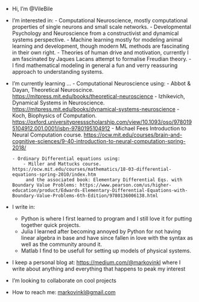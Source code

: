 - Hi, I’m @VileBile
- I’m interested in: 
      - Computational Neuroscience, mostly computational properties of single neurons and small scale networks.
      - Developmental Psychology and Neuroscience from a constructivist and dynamical systems perspective.
      - Machine learning mostly for modeling animal learning and development, though modern ML methods are fascinating in their own right.
      - Theories of human drive and motivation, currently I am fascinated by Jaques Lacans attempt to formalise Freudian theory.
      - I find mathematical modeling in general a fun and verry reassuring approach to understanding systems.
- I’m currently learning ...
      - Computational Neuroscience using:
          - Abbot & Dayan, Theoretical Neuroscince. https://mitpress.mit.edu/books/theoretical-neuroscience
          - Izhikevich, Dynamical Systems in Neuroscience. https://mitpress.mit.edu/books/dynamical-systems-neuroscience 
          - Koch, Biophysics of Computation. https://oxford.universitypressscholarship.com/view/10.1093/oso/9780195104912.001.0001/isbn-9780195104912
          - Michael Fees Introduction to Neural Computation course. https://ocw.mit.edu/courses/brain-and-cognitive-sciences/9-40-introduction-to-neural-computation-spring-2018/
      
      - Ordinary Differential equations using:
          - Miller and Mattucks course. https://ocw.mit.edu/courses/mathematics/18-03-differential-equations-spring-2010/index.htm
           and the associated book: Elementary Differential Eqs. with Boundary Value Problems: https://www.pearson.com/us/higher-education/product/Edwards-Elementary-Differential-Equations-with-Boundary-Value-Problems-6th-Edition/9780136006138.html
- I write in:
    - Python is where I first learned to program and I still love it for putting together quick projects.
    - Julia I learned after becoming annoyed by Python for not having linear algebra in base and have since fallen in love with the syntax as well as the community around it.
    - Matlab I find to be usefull for setting up models of physical systems.
    
- I keep a personal blog at: https://medium.com/@markovinkl where I write about anything and everything that happens to peak my interest


- I’m looking to collaborate on cool projects

- How to reach me:
    markovinkl@gmail.com
<!---
VileBile/VileBile is a ✨ special ✨ repository because its `README.md` (this file) appears on your GitHub profile.
You can click the Preview link to take a look at your changes.
--->
